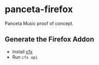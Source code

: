 panceta-firefox
===============

Panceta Music proof of concept.

Generate the Firefox Addon
--------------------------

* Install [cfx](https://developer.mozilla.org/en-US/Add-ons/SDK/Tutorials/Installation)
* Run ```cfx xpi```
